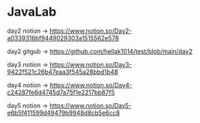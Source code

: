 # JavaLab

day2 notion -> https://www.notion.so/Day2-a0339316bf9449029303a1515562e578


day2 gitgub -> https://github.com/hellak1014/test/blob/main/day2


day3 notion -> https://www.notion.so/Day3-9422f521c26b47eaa3f545a28bbd1b48 


day4 notion -> https://www.notion.so/Day4-c24287fe6d4745d7a75f1e2217bb87f5


day5 notion -> https://www.notion.so/Day5-e6b5f411599d49479b9948d8cb5e6cc8
